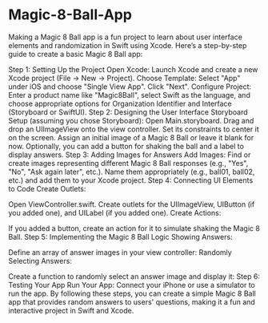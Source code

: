 # Magic-8-Ball-App

Making a Magic 8 Ball app is a fun project to learn about user interface elements and randomization in Swift using Xcode. Here’s a step-by-step guide to create a basic Magic 8 Ball app:

Step 1: Setting Up the Project
Open Xcode: Launch Xcode and create a new Xcode project (File -> New -> Project).
Choose Template: Select "App" under iOS and choose "Single View App". Click "Next".
Configure Project: Enter a product name like "Magic8Ball", select Swift as the language, and choose appropriate options for Organization Identifier and Interface (Storyboard or SwiftUI).
Step 2: Designing the User Interface
Storyboard Setup (assuming you chose Storyboard):
Open Main.storyboard.
Drag and drop an UIImageView onto the view controller.
Set its constraints to center it on the screen.
Assign an initial image of a Magic 8 Ball or leave it blank for now.
Optionally, you can add a button for shaking the ball and a label to display answers.
Step 3: Adding Images for Answers
Add Images:
Find or create images representing different Magic 8 Ball responses (e.g., "Yes", "No", "Ask again later", etc.).
Name them appropriately (e.g., ball01, ball02, etc.) and add them to your Xcode project.
Step 4: Connecting UI Elements to Code
Create Outlets:

Open ViewController.swift.
Create outlets for the UIImageView, UIButton (if you added one), and UILabel (if you added one).
Create Actions:

If you added a button, create an action for it to simulate shaking the Magic 8 Ball.
Step 5: Implementing the Magic 8 Ball Logic
Showing Answers:

Define an array of answer images in your view controller:
Randomly Selecting Answers:

Create a function to randomly select an answer image and display it:
Step 6: Testing Your App
Run Your App:
Connect your iPhone or use a simulator to run the app.
By following these steps, you can create a simple Magic 8 Ball app that provides random answers to users' questions, making it a fun and interactive project in Swift and Xcode.
